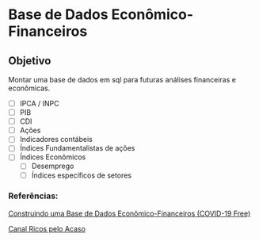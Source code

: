 # Base de Dados Econômico-Financeiros

## Objetivo

Montar uma base de dados em sql para futuras análises financeiras e econômicas.

- [ ] IPCA / INPC
- [ ] PIB
- [ ] CDI
- [ ] Ações
- [ ] Indicadores contábeis
- [ ] Índices Fundamentalistas de ações
- [ ] Índices Econômicos
  - [ ] Desemprego
  - [ ] Índices específicos de setores

### Referências:

[Construindo uma Base de Dados Econômico-Financeiros (COVID-19 Free)](https://financial-risk-academy.teachable.com/)

[Canal Ricos pelo Acaso](https://www.youtube.com/channel/UCzCrdOO2GLYVnNhZUvG03lg/featured)